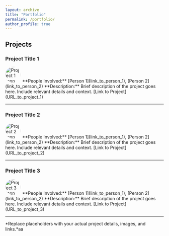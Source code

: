 ```yaml
---
layout: archive
title: "Portfolio"
permalink: /portfolio/
author_profile: true
---
```


## Projects

### Project Title 1
<img src="https://abirharrasse.github.io/images/photo_abir.jpeg" alt="Project 1 Icon" style="width: 50px; height: 50px; border-radius: 50%; object-fit: cover;">  
**People Involved:** [Person 1](link_to_person_1), [Person 2](link_to_person_2)  
**Description:**  
Brief description of the project goes here. Include relevant details and context.  
[Link to Project](URL_to_project_1)

---

### Project Title 2
<img src="URL_to_project_image_2" alt="Project 2 Icon" style="width: 50px; height: 50px; border-radius: 50%; object-fit: cover;">  
**People Involved:** [Person 1](link_to_person_1), [Person 2](link_to_person_2)  
**Description:**  
Brief description of the project goes here. Include relevant details and context.  
[Link to Project](URL_to_project_2)

---

### Project Title 3
<img src="URL_to_project_image_3" alt="Project 3 Icon" style="width: 50px; height: 50px; border-radius: 50%; object-fit: cover;">  
**People Involved:** [Person 1](link_to_person_1), [Person 2](link_to_person_2)  
**Description:**  
Brief description of the project goes here. Include relevant details and context.  
[Link to Project](URL_to_project_3)

---

*Replace placeholders with your actual project details, images, and links.*aa
